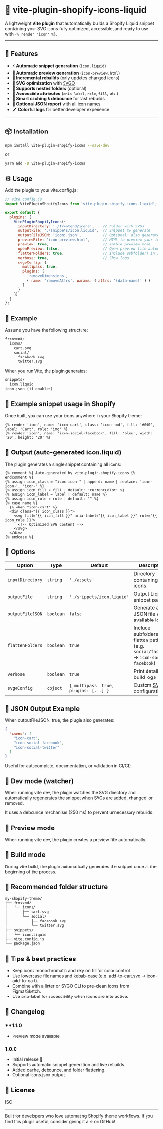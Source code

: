 # 🧩 vite-plugin-shopify-icons-liquid

A lightweight **Vite plugin** that automatically builds a Shopify Liquid snippet containing your SVG icons fully optimized, accessible, and ready to use with `{% render 'icon' %}`.

---

## 🚀 Features

- ⚡ **Automatic snippet generation** (`icon.liquid`)
- 🌟 **Automatic preview generation** (`icon-preview.html`)
- 🔁 **Incremental rebuilds** (only updates changed icons)
- 🎨 **SVG optimization** with [SVGO](https://github.com/svg/svgo)
- 📁 **Supports nested folders** (optional)
- 💬 **Accessible attributes** (`aria-label`, `role`, `fill`, etc.)
- 🧠 **Smart caching & debounce** for fast rebuilds
- 🧾 **Optional JSON export** with all icon names
- 🖍️ **Colorful logs** for better developer experience

---

## 📦 Installation

```bash
npm install vite-plugin-shopify-icons --save-dev
```
or

```bash
yarn add -D vite-plugin-shopify-icons
```

## ⚙️ Usage

Add the plugin to your vite.config.js:

```javascript
// vite.config.js
import VitePluginShopifyIcons from 'vite-plugin-shopify-icons-liquid';

export default {
  plugins: [
    VitePluginShopifyIcons({
      inputDirectory: './frontend/icons',    // Folder with SVGs
      outputFile: './snippets/icon.liquid',  // Snippet to generate
      outputFileJSON: 'icons.json',          // Optional: also generate icons.json
      previewFile: 'icon-preview.html',      // HTML to preview your icons
      preview: true,                         // Enable preview mode
      openPreview: false,                    // Open preview file automatically
      flattenFolders: true,                  // Include subfolders in icon names
      verbose: true,                         // Show logs
      svgoConfig: {
        multipass: true,
        plugins: [
          'removeDimensions',
          { name: 'removeAttrs', params: { attrs: '(data-name)' } }
        ]
      }
    })
  ]
};
```

## 🧱 Example

Assume you have the following structure:

```markdown
frontend/
  icons/
    cart.svg
    social/
      facebook.svg
      twitter.svg
```

When you run Vite, the plugin generates:

```markdown
snippets/
  icon.liquid
icon.json (if enabled)
```

## 💎 Example snippet usage in Shopify

Once built, you can use your icons anywhere in your Shopify theme:

```liquid
{% render 'icon', name: 'icon-cart', class: 'icon--md', fill: '#000', label: 'Cart', role: 'img' %}
{% render 'icon', name: 'icon-social-facebook', fill: 'blue', width: '20', height: '20' %}
```

## 🧩 Output (auto-generated icon.liquid)

The plugin generates a single snippet containing all icons:

```liquid
{% comment %} Auto-generated by vite-plugin-shopify-icons {% endcomment %}
{% assign icon_class = "icon icon-" | append: name | replace: 'icon-icon-', 'icon-' %}
{% assign icon_fill = fill | default: "currentColor" %}
{% assign icon_label = label | default: name %}
{% assign icon_role = role | default: "" %}
{% case name %}
  {% when "icon-cart" %}
  <div class="{{ icon_class }}">
    <svg fill="{{ icon_fill }}" aria-label="{{ icon_label }}" role="{{ icon_role }}">
      <!-- Optimized SVG content -->
    </svg>
  </div>
{% endcase %}
```

## 🧠 Options

| Option           | Type      | Default                               | Description                                                                            |
| ---------------- | --------- | ------------------------------------- | -------------------------------------------------------------------------------------- |
| `inputDirectory` | `string`  | `'./assets'`                          | Directory containing SVG icons                                                         |
| `outputFile`     | `string`  | `'./snippets/icon.liquid'`            | Output Liquid snippet path                                                             |
| `outputFileJSON`     | `boolean` | `false`                               | Generate a JSON file with available icons                                              |
| `flattenFolders` | `boolean` | `true`                                | Include subfolders and flatten paths (e.g. `social/facebook` → `icon-social-facebook`) |
| `verbose`        | `boolean` | `true`                                | Print detailed build logs                                                              |
| `svgoConfig`     | `object`  | `{ multipass: true, plugins: [...] }` | Custom [SVGO](https://github.com/svg/svgo) configuration                               |

## 🧾 JSON Output Example

When outputFileJSON: true, the plugin also generates:

```json
{
  "icons": [
    "icon-cart",
    "icon-social-facebook",
    "icon-social-twitter"
  ]
}
```

Useful for autocomplete, documentation, or validation in CI/CD.

## 🔧 Dev mode (watcher)

When running vite dev, the plugin watches the SVG directory and automatically regenerates the snippet when SVGs are added, changed, or removed.

It uses a debounce mechanism (250 ms) to prevent unnecessary rebuilds.

## 🌟 Preview mode

When running vite dev, the plugin creates a preview fille automatically.

## 🧱 Build mode

During vite build, the plugin automatically generates the snippet once at the beginning of the process.

## 🧩 Recommended folder structure
```markdown
my-shopify-theme/
├── frotend/
│   └── icons/
│       ├── cart.svg
│       └── social/
│           ├── facebook.svg
│           └── twitter.svg
├── snippets/
│   └── icon.liquid
├── vite.config.js
└── package.json
```

## 🧠 Tips & best practices
- Keep icons monochromatic and rely on fill for color control.
- Use lowercase file names and kebab-case (e.g. add-to-cart.svg → icon-add-to-cart).
- Combine with a linter or SVGO CLI to pre-clean icons from Figma/Sketch.
- Use aria-label for accessibility when icons are interactive.

## 💬 Changelog

### **1.1.0
- Preview mode available

### **1.0.0**
- Initial release 🎉
- Supports automatic snippet generation and live rebuilds.
- Added cache, debounce, and folder flattening.
- Optional icons.json output.

## 📄 License

ISC

----

Built for developers who love automating Shopify theme workflows. If you find this plugin useful, consider giving it a ⭐ on GitHub!

